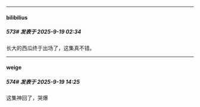 ﻿
*****

####  bilibilius  
##### 573#       发表于 2025-9-19 02:34

长大的西瓜终于出场了，这集真不错。


*****

####  weige  
##### 574#       发表于 2025-9-19 14:25

这集神回了，哭爆

